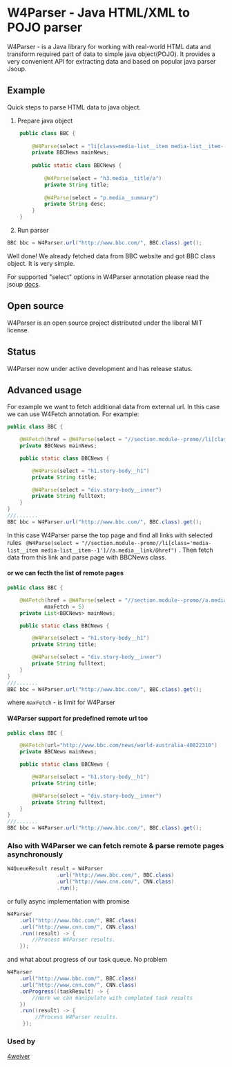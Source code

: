 # W4Parser - Java HTML/XML to POJO parser

W4Parser - is a Java library for working with real-world HTML data and transform required part of data to simple java object(POJO). It provides a very convenient API for extracting data and based on popular java parser Jsoup.

## Example

Quick steps to parse HTML data to java object.

1) Prepare java object
```java
    public class BBC {
    
        @W4Parse(select = "li[class=media-list__item media-list__item--1]")
        private BBCNews mainNews;
    
        public static class BBCNews {
    
            @W4Parse(select = "h3.media__title/a")
            private String title;
    
            @W4Parse(select = "p.media__summary")
            private String desc;
        }
    }
```
2) Run parser

```java
BBC bbc = W4Parser.url("http://www.bbc.com/", BBC.class).get();
```
Well done! We already fetched data from BBC website and got BBC class object. It is very simple.

For supported "select" options in W4Parser annotation please read the jsoup [docs](https://jsoup.org/cookbook/extracting-data/selector-syntax).

## Open source
W4Parser is an open source project distributed under the liberal MIT license. 

## Status
W4Parser now under active development and has release status.

## Advanced usage

For example we want to fetch additional data from external url. In this case we can use W4Fetch annotation. For example:

```java
public class BBC {

    @W4Fetch(href = @W4Parse(select = "//section.module--promo//li[class='media-list__item media-list__item--1']//a.media__link/@href"))
    private BBCNews mainNews;

    public static class BBCNews {

        @W4Parse(select = "h1.story-body__h1")
        private String title;

        @W4Parse(select = "div.story-body__inner")
        private String fulltext;
    }
}
///.......
BBC bbc = W4Parser.url("http://www.bbc.com/", BBC.class).get();
```
In this case W4Parser parse the top page and find all links with selected rules ``` @W4Parse(select = "//section.module--promo//li[class='media-list__item media-list__item--1']//a.media__link/@href")``` . Then fetch data from this link and parse page with BBCNews class.

#### or we can fecth the list of remote pages
```java
public class BBC {

    @W4Fetch(href = @W4Parse(select = "//section.module--promo//a.media__link/@href"),
            maxFetch = 5)
    private List<BBCNews> mainNews;

    public static class BBCNews {

        @W4Parse(select = "h1.story-body__h1")
        private String title;

        @W4Parse(select = "div.story-body__inner")
        private String fulltext;
    }
}
///.......
BBC bbc = W4Parser.url("http://www.bbc.com/", BBC.class).get();
```
where ```maxFetch``` - is limit for W4Parser

#### W4Parser support for predefined remote url too
```java
public class BBC {

    @W4Fetch(url="http://www.bbc.com/news/world-australia-40822310")
    private BBCNews mainNews;

    public static class BBCNews {

        @W4Parse(select = "h1.story-body__h1")
        private String title;

        @W4Parse(select = "div.story-body__inner")
        private String fulltext;
    }
}
///.......
BBC bbc = W4Parser.url("http://www.bbc.com/", BBC.class).get();
```

### Also with W4Parser we can fetch remote & parse remote pages asynchronously

```java
W4QueueResult result = W4Parser
                .url("http://www.bbc.com/", BBC.class)
                .url("http://www.cnn.com/", CNN.class)
                .run();

```

or fully async implementation with promise
```java
W4Parser
    .url("http://www.bbc.com/", BBC.class)
    .url("http://www.cnn.com/", CNN.class)
    .run((result) -> {
        //Process W4Parser results.
    });
```

and what about progress of our task queue. No problem
```java
W4Parser
    .url("http://www.bbc.com/", BBC.class)
    .url("http://www.cnn.com/", CNN.class)
    .onProgress((taskResult) -> {
        //Here we can manipulate with completed task results
    })
    .run((result) -> {
         //Process W4Parser results.
     });
```

### Used by
[4weiver](http://www.4weiver.com)